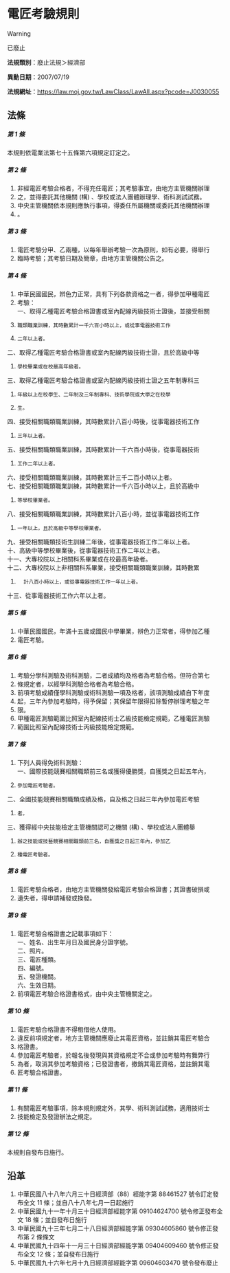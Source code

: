 # 電匠考驗規則


> [!WARNING]
> 已廢止


**法規類別**：廢止法規＞經濟部

**異動日期**：2007/07/19  

**法規網址**：https://law.moj.gov.tw/LawClass/LawAll.aspx?pcode=J0030055



## 法條
##### 第 1 條
本規則依電業法第七十五條第六項規定訂定之。

##### 第 2 條
1. 非經電匠考驗合格者，不得充任電匠；其考驗事宜，由地方主管機關辦理
1. 之，並得委託其他機關 (構) 、學校或法人團體辦理學、術科測試試務。
1. 中央主管機關依本規則應執行事項，得委任所屬機關或委託其他機關辦理
1. 。

##### 第 3 條
1. 電匠考驗分甲、乙兩種，以每年舉辦考驗一次為原則，如有必要，得舉行
1. 臨時考驗；其考驗日期及簡章，由地方主管機關公告之。

##### 第 4 條
1. 中華民國國民，辨色力正常，具有下列各款資格之一者，得參加甲種電匠
1. 考驗：  
一、取得乙種電匠考驗合格證書或室內配線丙級技術士證後，並接受相關
1.     職類職業訓練，其時數累計一千六百小時以上，或從事電器技術工作
1.     二年以上者。  
二、取得乙種電匠考驗合格證書或室內配線丙級技術士證，且於高級中等
1.     學校畢業或在校最高年級者。  
三、取得乙種電匠考驗合格證書或室內配線丙級技術士證之五年制專科三
1.     年級以上在校學生、二年制及三年制專科、技術學院或大學之在校學
1.     生。  
四、接受相關職類職業訓練，其時數累計八百小時後，從事電器技術工作
1.     三年以上者。  
五、接受相關職類職業訓練，其時數累計一千六百小時後，從事電器技術
1.     工作二年以上者。  
六、接受相關職類職業訓練，其時數累計三千二百小時以上者。  
七、接受相關職類職業訓練，其時數累計一千六百小時以上，且於高級中
1.     等學校畢業者。  
八、接受相關職類職業訓練，其時數累計八百小時，並從事電器技術工作
1.     一年以上，且於高級中等學校畢業者。  
九、接受相關職類技術生訓練二年後，從事電器技術工作二年以上者。  
十、高級中等學校畢業後，從事電器技術工作二年以上者。  
十一、大專校院以上相關科系畢業或在校最高年級者。  
十二、大專校院以上非相關科系畢業，接受相關職類職業訓練，其時數累
1.       計八百小時以上，或從事電器技術工作一年以上者。  
十三、從事電器技術工作六年以上者。

##### 第 5 條
1. 中華民國國民，年滿十五歲或國民中學畢業，辨色力正常者，得參加乙種
1. 電匠考驗。

##### 第 6 條
1. 考驗分學科測驗及術科測驗，二者成績均及格者為考驗合格。但符合第七
1. 條規定者，以經學科測驗合格者為考驗合格。
1. 前項考驗成績僅學科測驗或術科測驗一項及格者，該項測驗成績自下年度
1. 起，三年內參加考驗時，得予保留；其保留年限得扣除暫停辦理考驗之年
1. 限。
1. 甲種電匠測驗範圍比照室內配線技術士乙級技能檢定規範，乙種電匠測驗
1. 範圍比照室內配線技術士丙級技能檢定規範。

##### 第 7 條
1. 下列人員得免術科測驗：  
一、國際技能競賽相關職類前三名或獲得優勝獎，自獲獎之日起五年內，
1.     參加電匠考驗者。  
二、全國技能競賽相關職類成績及格，自及格之日起三年內參加電匠考驗
1.     者。  
三、獲得經中央技能檢定主管機關認可之機關 (構) 、學校或法人團體舉
1.     辦之技能或技藝競賽相關職類前三名，自獲獎之日起三年內，參加乙
1.     種電匠考驗者。

##### 第 8 條
1. 電匠考驗合格者，由地方主管機關發給電匠考驗合格證書；其證書破損或
1. 遺失者，得申請補發或換發。

##### 第 9 條
1. 電匠考驗合格證書之記載事項如下：  
一、姓名、出生年月日及國民身分證字號。  
二、照片。  
三、電匠種類。  
四、編號。  
五、發證機關。  
六、生效日期。
1. 前項電匠考驗合格證書格式，由中央主管機關定之。

##### 第 10 條
1. 電匠考驗合格證書不得租借他人使用。
1. 違反前項規定者，地方主管機關應廢止其電匠資格，並註銷其電匠考驗合
1. 格證書。
1. 參加電匠考驗者，於報名後發現與其資格規定不合或參加考驗時有舞弊行
1. 為者，取消其參加考驗資格；已發證書者，撤銷其電匠資格，並註銷其電
1. 匠考驗合格證書。

##### 第 11 條
1. 有關電匠考驗事項，除本規則規定外，其學、術科測試試務，適用技術士
1. 技能檢定及發證辦法之規定。

##### 第 12 條
本規則自發布日施行。

## 沿革
1. 中華民國八十八年六月三十日經濟部（88）經能字第 88461527 號令訂定發布全文 11 條；並自八十八年七月一日起施行
1. 中華民國九十一年十月三十日經濟部經能字第 09104624700  號令修正發布全文 18 條；並自發布日施行
1. 中華民國九十三年七月二十八日經濟部經能字第 09304605860  號令修正發布第 2  條條文
1. 中華民國九十四年十一月三十日經濟部經能字第 09404609460  號令修正發布全文 12 條；並自發布日施行
1. 中華民國九十六年七月十九日經濟部經能字第 09604603470  號令發布廢止
